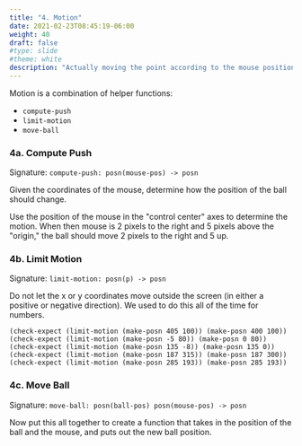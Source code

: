 ```yaml
---
title: "4. Motion"
date: 2021-02-23T08:45:19-06:00
weight: 40
draft: false
#type: slide
#theme: white
description: "Actually moving the point according to the mouse position in the control grid."
---
```


Motion is a combination of helper functions:

* `compute-push`
* `limit-motion`
* `move-ball`


### 4a. Compute Push

Signature: `compute-push: posn(mouse-pos) -> posn`

Given the coordinates of the mouse, determine how the position of the
ball should change. 

Use the position of the mouse in the "control center" axes to
determine the motion.
When then mouse is 2 pixels to the right and 5 pixels
above the "origin," the ball should move 2 pixels to the right and 5 up.

### 4b. Limit Motion

Signature: `limit-motion: posn(p) -> posn`

Do not let the x or y coordinates move outside the screen (in either a
positive or negative direction). We used to do this all of the time
for numbers.

```racket
(check-expect (limit-motion (make-posn 405 100)) (make-posn 400 100))
(check-expect (limit-motion (make-posn -5 80)) (make-posn 0 80))
(check-expect (limit-motion (make-posn 135 -8)) (make-posn 135 0))
(check-expect (limit-motion (make-posn 187 315)) (make-posn 187 300))
(check-expect (limit-motion (make-posn 285 193)) (make-posn 285 193))
```

### 4c. Move Ball

Signature: `move-ball: posn(ball-pos) posn(mouse-pos) -> posn`

Now put this all together to create a function that takes in the
position of the ball and the mouse, and puts out the new ball
position.

